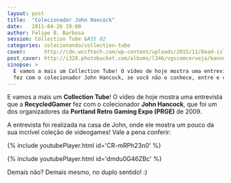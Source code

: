 ```yaml
---
layout: post
title:  "Colecionador John Hancock"
date:   2011-04-26 19:00
author: Felipe B. Barbosa
session: Collection Tube &#35 02
categories: colecionando/collection-tube
cover:      http://cdn.wccftech.com/wp-content/uploads/2015/11/Dead-island-cover.png
post_cover: http://i328.photobucket.com/albums/l346/vgscomcerveja/banner3_1_zpsplzx2idj.jpg
sinopse: >
  E vamos a mais um Collection Tube! O vídeo de hoje mostra uma entrevista que a RecycledGamer
  fez com o colecionador John Hancock, se você não o conhece, entre e confira!
---
```

E vamos a mais um **Collection Tube**! O vídeo de hoje mostra uma entrevista que a
**RecycledGamer** fez com o colecionador **John Hancock**, que foi um dos organizadores
da **Portland Retro Gaming Expo (PRGE)** de 2009.

A entrevista foi realizada na casa de John, onde ele mostra um pouco da sua incrível coleção de
videogames! Vale a pena conferir:

{% include youtubePlayer.html id='CR-mRPh23n0' %}

{% include youtubePlayer.html id='dmdu0G46ZBc' %}

Demais não? Demais mesmo, no duplo sentido! :)

